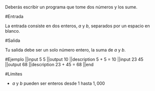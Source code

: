 Deberás escribir un programa que tome dos números y los sume.

#Entrada

La entrada consiste en dos enteros, $a$ y $b$, separados por un espacio en blanco.

#Salida

Tu salida debe ser un solo número entero, la suma de $a$ y $b$.

#Ejemplo
||input
5 5
||output
10
||description
5 + 5 = 10
||input
23 45
||output
68
||description
23 + 45 = 68
||end

#Límites

- $a$ y $b$ pueden ser enteros desde $1$ hasta $1,000$
